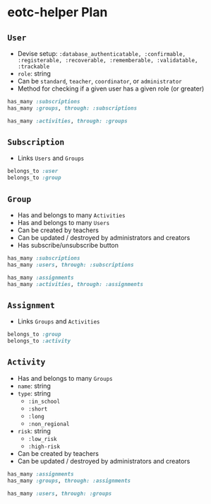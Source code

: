 # eotc-helper Plan

## `User`

-   Devise setup: `:database_authenticatable, :confirmable, :registerable, :recoverable, :rememberable, :validatable, :trackable`
-   `role`: string
-   Can be `standard`, `teacher`, `coordinator`, or `administrator`
-   Method for checking if a given user has a given role (or greater)

```ruby
has_many :subscriptions
has_many :groups, through: :subscriptions

has_many :activities, through: :groups
```

## `Subscription`

-   Links `Users` and `Groups`

```ruby
belongs_to :user
belongs_to :group
```

## `Group`

-   Has and belongs to many `Activities`
-   Has and belongs to many `Users`
-   Can be created by teachers
-   Can be updated / destroyed by administrators and creators
-   Has subscribe/unsubscribe button

```ruby
has_many :subscriptions
has_many :users, through: :subscriptions

has_many :assignments
has_many :activities, through: :assignments
```

## `Assignment`

-   Links `Groups` and `Activities`

```ruby
belongs_to :group
belongs_to :activity
```

## `Activity`

-   Has and belongs to many `Groups`
-   `name`: string
-   `type`: string
    -   `:in_school`
    -   `:short`
    -   `:long`
    -   `:non_regional`
-   `risk`: string
    -   `:low_risk`
    -   `:high-risk`
-   Can be created by teachers
-   Can be updated / destroyed by administrators and creators

```ruby
has_many :assignments
has_many :groups, through: :assignments

has_many :users, through: :groups
```
